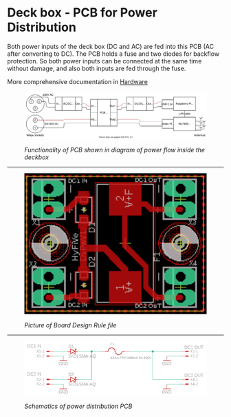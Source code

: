 # Deck box - PCB for Power Distribution

Both power inputs of the deck box (DC and AC) are fed into this PCB (AC after converting to DC). The PCB holds a fuse and two diodes for backflow protection. So both power inputs can be connected at the same time without damage, and also both inputs are fed through the fuse.

More comprehensive documentation in [Hardware](../../)

<figure> 
   <img src="../../media/deckbox_connection_diagramm.svg"  width="1000" title="deckbox_drilling">

   <figurecaption>*Functionality of PCB shown in diagram of power flow inside the deckbox*</figurecaption>
</figure>

---

<figure> 
   <img src="DeckunitV1_BRD.png"  width="500" title="deckbox_drilling">

   <figurecaption>*Picture of Board Design Rule file*</figurecaption>
</figure>

---

<figure> 
   <img src="DeckunitV1_SCH.png"  width="800" title="deckbox_drilling">

   <figurecaption>*Schematics of power distribution PCB*</figurecaption>
</figure>